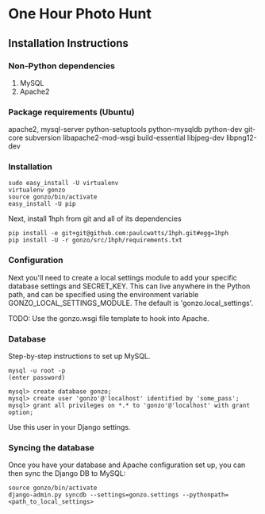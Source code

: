 # One Hour Photo Hunt

## Installation Instructions

### Non-Python dependencies

1. MySQL
1. Apache2

### Package requirements (Ubuntu)

apache2, mysql-server python-setuptools python-mysqldb python-dev git-core subversion libapache2-mod-wsgi build-essential libjpeg-dev libpng12-dev

### Installation

    sudo easy_install -U virtualenv
    virtualenv gonzo
    source gonzo/bin/activate
    easy_install -U pip

Next, install 1hph from git and all of its dependencies

    pip install -e git+git@github.com:paulcwatts/1hph.git#egg=1hph
    pip install -U -r gonzo/src/1hph/requirements.txt

### Configuration

Next you'll need to create a local settings module to add your specific database settings
and SECRET_KEY. This can live anywhere in the Python path, and can be specified using the environment
variable GONZO_LOCAL_SETTINGS_MODULE. The default is 'gonzo.local_settings'.

TODO: Use the gonzo.wsgi file template to hook into Apache.

### Database

Step-by-step instructions to set up MySQL.

    mysql -u root -p
    (enter password)

    mysql> create database gonzo;
    mysql> create user 'gonzo'@'localhost' identified by 'some_pass';
    mysql> grant all privileges on *.* to 'gonzo'@'localhost' with grant option;

Use this user in your Django settings.

### Syncing the database

Once you have your database and Apache configuration set up, you can then sync the Django DB to MySQL:

    source gonzo/bin/activate
    django-admin.py syncdb --settings=gonzo.settings --pythonpath=<path_to_local_settings>
